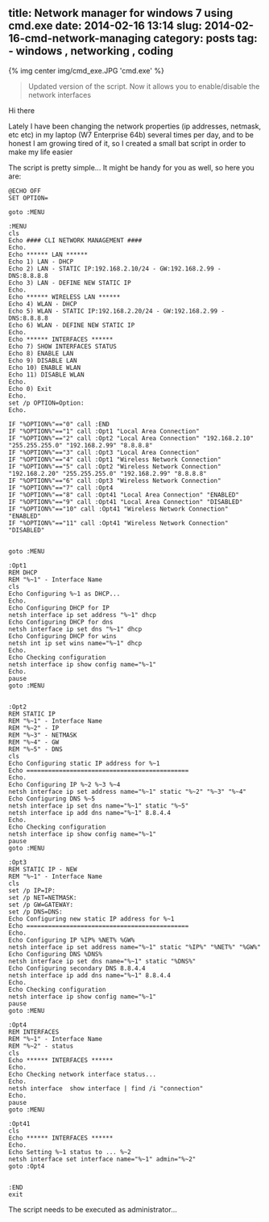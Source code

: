 title: Network manager for windows 7 using cmd.exe
date: 2014-02-16 13:14
slug: 2014-02-16-cmd-network-managing
category: posts
tag: - windows , networking , coding
---
{% img center img/cmd_exe.JPG 'cmd.exe' %}

> Updated version of the script. Now it allows you to enable/disable the network interfaces

Hi there

Lately I have been changing the network properties (ip addresses, netmask, etc etc) in my laptop (W7 Enterprise 64b) several times per day, and to be honest I am growing tired of it, so I created a small bat script in order to make my life easier

The script is pretty simple... It might be handy for you as well, so here you are:


```
@ECHO OFF
SET OPTION=

goto :MENU

:MENU
cls
Echo #### CLI NETWORK MANAGEMENT ####
Echo.  
Echo ****** LAN ******
Echo 1) LAN - DHCP
Echo 2) LAN - STATIC IP:192.168.2.10/24 - GW:192.168.2.99 - DNS:8.8.8.8
Echo 3) LAN - DEFINE NEW STATIC IP
Echo.
Echo ****** WIRELESS LAN ******
Echo 4) WLAN - DHCP
Echo 5) WLAN - STATIC IP:192.168.2.20/24 - GW:192.168.2.99 - DNS:8.8.8.8
Echo 6) WLAN - DEFINE NEW STATIC IP
Echo.
Echo ****** INTERFACES ******
Echo 7) SHOW INTERFACES STATUS
Echo 8) ENABLE LAN
Echo 9) DISABLE LAN
Echo 10) ENABLE WLAN
Echo 11) DISABLE WLAN
Echo.
Echo 0) Exit
Echo. 
set /p OPTION=Option: 
Echo. 

IF "%OPTION%"=="0" call :END
IF "%OPTION%"=="1" call :Opt1 "Local Area Connection"
IF "%OPTION%"=="2" call :Opt2 "Local Area Connection" "192.168.2.10" "255.255.255.0" "192.168.2.99" "8.8.8.8"
IF "%OPTION%"=="3" call :Opt3 "Local Area Connection"
IF "%OPTION%"=="4" call :Opt1 "Wireless Network Connection"
IF "%OPTION%"=="5" call :Opt2 "Wireless Network Connection" "192.168.2.20" "255.255.255.0" "192.168.2.99" "8.8.8.8"
IF "%OPTION%"=="6" call :Opt3 "Wireless Network Connection"
IF "%OPTION%"=="7" call :Opt4 
IF "%OPTION%"=="8" call :Opt41 "Local Area Connection" "ENABLED"
IF "%OPTION%"=="9" call :Opt41 "Local Area Connection" "DISABLED"
IF "%OPTION%"=="10" call :Opt41 "Wireless Network Connection" "ENABLED"
IF "%OPTION%"=="11" call :Opt41 "Wireless Network Connection" "DISABLED"


goto :MENU

:Opt1
REM DHCP
REM "%~1" - Interface Name
cls
Echo Configuring %~1 as DHCP...
Echo. 
Echo Configuring DHCP for IP
netsh interface ip set address "%~1" dhcp
Echo Configuring DHCP for dns
netsh interface ip set dns "%~1" dhcp
Echo Configuring DHCP for wins
netsh int ip set wins name="%~1" dhcp
Echo. 
Echo Checking configuration
netsh interface ip show config name="%~1"
Echo. 
pause
goto :MENU


:Opt2
REM STATIC IP
REM "%~1" - Interface Name
REM "%~2" - IP
REM "%~3" - NETMASK
REM "%~4" - GW
REM "%~5" - DNS
cls
Echo Configuring static IP address for %~1
Echo =============================================
Echo.
Echo Configuring IP %~2 %~3 %~4
netsh interface ip set address name="%~1" static "%~2" "%~3" "%~4"
Echo Configuring DNS %~5
netsh interface ip set dns name="%~1" static "%~5"
netsh interface ip add dns name="%~1" 8.8.4.4
Echo. 
Echo Checking configuration
netsh interface ip show config name="%~1"
pause
goto :MENU

:Opt3
REM STATIC IP - NEW
REM "%~1" - Interface Name
cls
set /p IP=IP:
set /p NET=NETMASK:
set /p GW=GATEWAY:
set /p DNS=DNS:
Echo Configuring new static IP address for %~1
Echo =============================================
Echo.
Echo Configuring IP %IP% %NET% %GW%
netsh interface ip set address name="%~1" static "%IP%" "%NET%" "%GW%"
Echo Configuring DNS %DNS%
netsh interface ip set dns name="%~1" static "%DNS%" 
Echo Configuring secondary DNS 8.8.4.4
netsh interface ip add dns name="%~1" 8.8.4.4
Echo. 
Echo Checking configuration
netsh interface ip show config name="%~1"
pause
goto :MENU

:Opt4
REM INTERFACES
REM "%~1" - Interface Name
REM "%~2" - status
cls
Echo ****** INTERFACES ******
Echo. 
Echo Checking network interface status...
Echo.
netsh interface  show interface | find /i "connection"
Echo.
pause
goto :MENU

:Opt41
cls
Echo ****** INTERFACES ******
Echo. 
Echo Setting %~1 status to ... %~2 
netsh interface set interface name="%~1" admin="%~2" 
goto :Opt4


:END
exit
```

The script needs to be executed as administrator...
